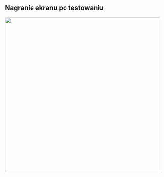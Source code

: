 ## Nagranie ekranu po testowaniu

<img src="https://github.com/ge0rgii/ujandroid2324/assets/54500394/a7d412df-36a5-4632-a4f2-e671f44c5fdb" height="500">
